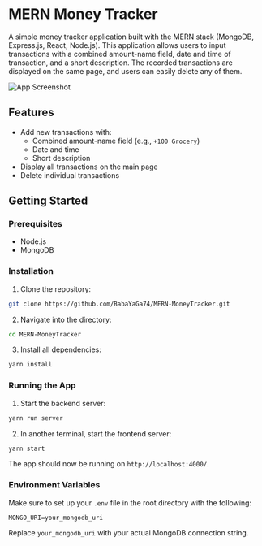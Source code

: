 # MERN Money Tracker

A simple money tracker application built with the MERN stack (MongoDB, Express.js, React, Node.js). This application allows users to input transactions with a combined amount-name field, date and time of transaction, and a short description. The recorded transactions are displayed on the same page, and users can easily delete any of them.

![App Screenshot](./screenshot.png)

## Features

- Add new transactions with:
  - Combined amount-name field (e.g., `+100 Grocery`)
  - Date and time
  - Short description
- Display all transactions on the main page
- Delete individual transactions

## Getting Started

### Prerequisites

- Node.js
- MongoDB

### Installation

1. Clone the repository:

```bash
git clone https://github.com/BabaYaGa74/MERN-MoneyTracker.git
```

2. Navigate into the directory:

```bash
cd MERN-MoneyTracker
```

3. Install all dependencies:

```bash
yarn install
```

### Running the App

1. Start the backend server:

```bash
yarn run server 
```

2. In another terminal, start the frontend server:

```bash
yarn start
```

The app should now be running on `http://localhost:4000/`.

### Environment Variables

Make sure to set up your `.env` file in the root directory with the following:

```env
MONGO_URI=your_mongodb_uri
```

Replace `your_mongodb_uri` with your actual MongoDB connection string.

